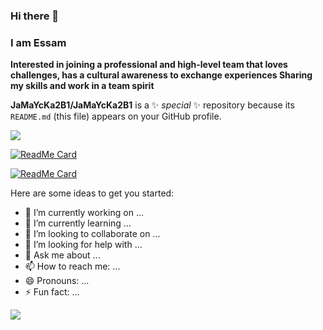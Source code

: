 ### Hi there 👋

### I am Essam 


**Interested in joining a professional and high-level team that loves challenges, has a cultural awareness to exchange experiences Sharing my skills and work in a team spirit**

**JaMaYcKa2B1/JaMaYcKa2B1** is a ✨ _special_ ✨ repository because its `README.md` (this file) appears on your GitHub profile.

<a href="https://github.com/JaMaYcKa2B1">
<img align="top" src="https://github-readme-stats.vercel.app/api?username=JaMaYcKa2B1&show_icons=true&count_private=true&include_all_commits=true&title_color=8AFF80&text_color=F8F8F2&icon_color=708CA9&bg_color=22212C" />
</a>

[![ReadMe Card](https://github-readme-stats.vercel.app/api/pin/?username=JaMaYcKa2B1&repo=Feedbro-locale-ar_SA&theme=vue-dark)](https://github.com/JaMaYcKa2B1/Feedbro-locale-ar_SA)

[![ReadMe Card](https://github-readme-stats.vercel.app/api/pin/?username=JaMaYcKa2B1&repo=FakeEmail&theme=vue-dark)](https://github.com/JaMaYcKa2B1/FakeEmail)

Here are some ideas to get you started:

- 🔭 I’m currently working on ...
- 🌱 I’m currently learning ...
- 👯 I’m looking to collaborate on ...
- 🤔 I’m looking for help with ...
- 💬 Ask me about ...
- 📫 How to reach me: ...
- 😄 Pronouns: ...
- ⚡ Fun fact: ...


<a href="https://github.com/JaMaYcKa2B1">
<img align="top" src="https://github-readme-stats.vercel.app/api?username=JaMaYcKa2B1&count_private=true&show_icons=true&hide=prs,contribs" />
</a>
